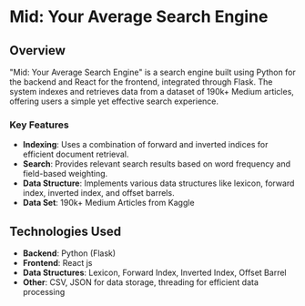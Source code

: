 # Mid: Your Average Search Engine

## Overview

"Mid: Your Average Search Engine" is a search engine built using Python for the backend and React for the frontend, integrated through Flask. The system indexes and retrieves data from a dataset of 190k+ Medium articles, offering users a simple yet effective search experience.

### Key Features
- **Indexing**: Uses a combination of forward and inverted indices for efficient document retrieval.
- **Search**: Provides relevant search results based on word frequency and field-based weighting.
- **Data Structure**: Implements various data structures like lexicon, forward index, inverted index, and offset barrels.
- **Data Set**: 190k+ Medium Articles from Kaggle

## Technologies Used
- **Backend**: Python (Flask)
- **Frontend**: React js
- **Data Structures**: Lexicon, Forward Index, Inverted Index, Offset Barrel
- **Other**: CSV, JSON for data storage, threading for efficient data processing

